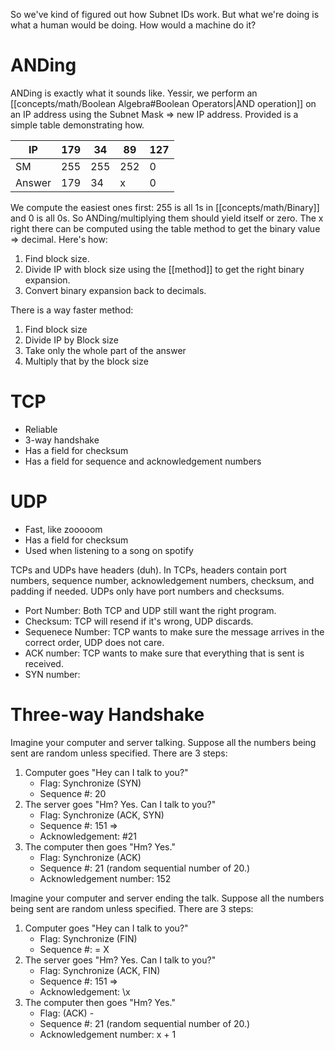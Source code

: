 So we've kind of figured out how Subnet IDs work. But what we're doing is what a human would be doing. How would a machine do it?
# ANDing
ANDing is exactly what it sounds like. Yessir, we perform an [[concepts/math/Boolean Algebra#Boolean Operators|AND operation]] on an IP address using the Subnet Mask => new IP address. Provided is a simple table demonstrating how.

| IP     | 179 | 34  | 89  | 127 |
| ------ | --- | --- | --- | --- |
| SM     | 255 | 255 | 252 | 0   |
| Answer | 179 | 34  | x   | 0   |

We compute the easiest ones first: 255 is all 1s in [[concepts/math/Binary]] and 0 is all 0s. So ANDing/multiplying them should yield itself or zero. The x right there can be computed using the table method to get the binary value => decimal. Here's how:
1. Find block size.
2. Divide IP with block size using the [[method]] to get the right binary expansion.
3. Convert binary expansion back to decimals.

There is a way faster method:
1. Find block size
2. Divide IP by Block size
3. Take only the whole part of the answer
4. Multiply that by the block size
# TCP
- Reliable
- 3-way handshake
- Has a field for checksum
- Has a field for sequence and acknowledgement numbers
# UDP
- Fast, like zooooom
- Has a field for checksum
- Used when listening to a song on spotify

TCPs and UDPs have headers (duh). In TCPs, headers contain port numbers, sequence number, acknowledgement numbers, checksum, and padding if needed. 
UDPs only have port numbers and checksums.

- Port Number: Both TCP and UDP still want the right program.
- Checksum: TCP will resend if it's wrong, UDP discards.
- Sequenece Number: TCP wants to make sure the message arrives in the correct order, UDP does not care.
- ACK number: TCP wants to make sure that everything that is sent is received.
- SYN number:
# Three-way Handshake
Imagine your computer and server talking. Suppose all the numbers being sent are random unless specified. There are 3 steps:
1. Computer goes "Hey can I talk to you?" 
	- Flag: Synchronize (SYN)
	- Sequence #: 20
1. The server goes "Hm? Yes. Can I talk to you?" 
	- Flag: Synchronize (ACK, SYN)
	- Sequence #: 151 =>
	- Acknowledgement: #21
1. The computer then goes "Hm? Yes."
	- Flag: Synchronize (ACK)
	- Sequence #: 21 (random sequential number of 20.)
	- Acknowledgement number: 152

Imagine your computer and server ending the talk. Suppose all the numbers being sent are random unless specified. There are 3 steps:
1. Computer goes "Hey can I talk to you?" 
	- Flag: Synchronize (FIN)
	- Sequence #:  = X
1. The server goes "Hm? Yes. Can I talk to you?" 
	- Flag: Synchronize (ACK, FIN)
	- Sequence #: 151 =>
	- Acknowledgement: \x
1. The computer then goes "Hm? Yes."
	- Flag: (ACK) -
	- Sequence #: 21 (random sequential number of 20.)
	- Acknowledgement number: x + 1